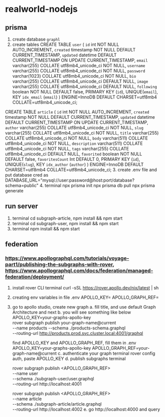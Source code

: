 # realworld-nodejs

## prisma
1. create database `graphl`
2. create tables
 CREATE TABLE `user` (
  `id` int NOT NULL AUTO_INCREMENT,
  `created` timestamp NOT NULL DEFAULT CURRENT_TIMESTAMP,
  `updated` datetime DEFAULT CURRENT_TIMESTAMP ON UPDATE CURRENT_TIMESTAMP,
  `email` varchar(255) COLLATE utf8mb4_unicode_ci NOT NULL,
  `username` varchar(255) COLLATE utf8mb4_unicode_ci NOT NULL,
  `password` varchar(1023) COLLATE utf8mb4_unicode_ci NOT NULL,
  `bio` varchar(255) COLLATE utf8mb4_unicode_ci DEFAULT NULL,
  `image` varchar(255) COLLATE utf8mb4_unicode_ci DEFAULT NULL,
  `following` boolean NOT NULL DEFAULT false,
  PRIMARY KEY (`id`),
  UNIQUE(`email`),
  KEY `idx_email` (`email`)
) ENGINE=InnoDB DEFAULT CHARSET=utf8mb4 COLLATE=utf8mb4_unicode_ci;

CREATE TABLE `article` (
  `id` int NOT NULL AUTO_INCREMENT,
  `created` timestamp NOT NULL DEFAULT CURRENT_TIMESTAMP,
  `updated` datetime DEFAULT CURRENT_TIMESTAMP ON UPDATE CURRENT_TIMESTAMP,
  `author` varchar(255) COLLATE utf8mb4_unicode_ci NOT NULL,
  `slug` varchar(255) COLLATE utf8mb4_unicode_ci NOT NULL,
  `title` varchar(255) COLLATE utf8mb4_unicode_ci NOT NULL,
  `body` varchar(511) COLLATE utf8mb4_unicode_ci NOT NULL,
  `description` varchar(511) COLLATE utf8mb4_unicode_ci NOT NULL,
  `tags` varchar(255) COLLATE utf8mb4_unicode_ci DEFAULT NULL,
  `favorited` boolean NOT NULL DEFAULT false,
  `favoritesCount` Int DEFAULT 0,
  PRIMARY KEY (`id`),
  UNIQUE(`slug`),
  KEY `idx_author` (`author`)
) ENGINE=InnoDB DEFAULT CHARSET=utf8mb4 COLLATE=utf8mb4_unicode_ci;
3. create .env file and put database cred as 
   DATABASE_URL="mysql://user:password@host:port/database?schema=public"
4. terminal
   npx prisma init
   npx prisma db pull
   npx prisma generate

## run server
 1. terminal cd subgraph-article, npm install && npm start
 2. terminal cd subgraph-user, npm install && npm start
 3. terminal npm install && npm start

## federation
### https://www.apollographql.com/tutorials/voyage-part1/publishing-the-subgraphs-with-rover, https://www.apollographql.com/docs/federation/managed-federation/deployment/
  1. install rover CLI
     terminal curl -sSL https://rover.apollo.dev/nix/latest | sh
  2. creating env variables in file .env
     APOLLO_KEY=
     APOLLO_GRAPH_REF=
  3. go to apollo studio, create new graph
     a. fill title, and use default Graph Architecture and next
     b. you will see something like below
        APOLLO_KEY=your-graphs-apollo-key \
        rover subgraph publish your-graph-name@current \
        --name products --schema ./products-schema.graphql \
        --routing-url http://products.prod.svc.cluster.local:4001/graphql

        find APOLLO_KEY and APOLLO_GRAPH_REF, fill them in .env
        APOLLO_KEY=your-graphs-apollo-key
        APOLLO_GRAPH_REF=your-graph-name@current
     c. authenticate your graph
        terminal rover config auth, paste APOLLO_KEY
     d. publish subgraphs
        terminal
        
        rover subgraph publish <APOLLO_GRAPH_REF> \
        --name user \
        --schema ./subgraph-user/user.graphql \
        --routing-url http://localhost:4001

        rover subgraph publish <APOLLO_GRAPH_REF> \
        --name article \
        --schema ./subgraph-article/article.graphql \
        --routing-url http://localhost:4002
    e. go http://localhost:4000 and query